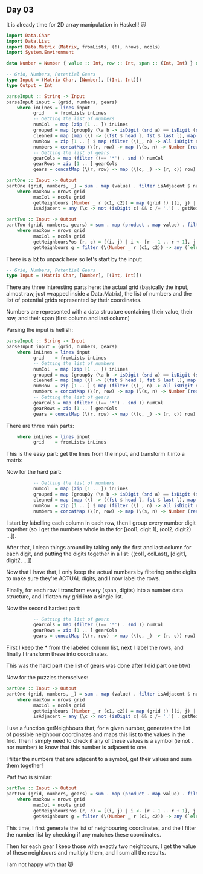 ## Day 03

It is already time for 2D array manipulation in Haskell! 😿

```hs
import Data.Char
import Data.List
import Data.Matrix (Matrix, fromLists, (!), nrows, ncols)
import System.Environment

data Number = Number { value :: Int, row :: Int, span :: (Int, Int) } deriving (Show)

-- Grid, Numbers, Potential Gears
type Input = (Matrix Char, [Number], [(Int, Int)])
type Output = Int

parseInput :: String -> Input
parseInput input = (grid, numbers, gears)
    where inLines = lines input
          grid    = fromLists inLines
          -- Getting the list of numbers
          numCol  = map (zip [1 .. ]) inLines
          grouped = map (groupBy (\a b -> isDigit (snd a) == isDigit (snd b))) numCol
          cleaned = map (map (\l -> ((fst $ head l, fst $ last l), map snd l))) grouped
          numRow  = zip [1 .. ] $ map (filter (\(_, n) -> all isDigit n)) cleaned
          numbers = concatMap (\(r, row) -> map (\(s, n) -> Number (read n) r s) row) numRow
          -- Getting the list of gears
          gearCols = map (filter ((== '*') . snd )) numCol
          gearRows = zip [1 .. ] gearCols
          gears = concatMap (\(r, row) -> map (\(c, _) -> (r, c)) row) gearRows

partOne :: Input -> Output
partOne (grid, numbers, _) = sum . map (value) . filter isAdjacent $ numbers
    where maxRow = nrows grid
          maxCol = ncols grid
          getNeighbours (Number _ r (c1, c2)) = map (grid !) [(i, j) | i <- [r - 1 .. r + 1], j <- [c1 - 1 .. c2 + 1], 0 < i && i <= maxRow, 0 < j && j <= maxCol]
          isAdjacent = any (\c -> not (isDigit c) && c /= '.') . getNeighbours

partTwo :: Input -> Output
partTwo (grid, numbers, gears) = sum . map (product . map value) . filter ((== 2) . length) . map getNeighbours $ gears
    where maxRow = nrows grid
          maxCol = ncols grid
          getNeighboursPos (r, c) = [(i, j) | i <- [r - 1 .. r + 1], j <- [c - 1 .. c + 1], 0 < i && i <= maxRow, 0 < j && j <= maxCol]
          getNeighbours g = filter (\(Number _ r (c1, c2)) -> any (`elem` neighbours) [(r, c) | c <- [c1 .. c2]]) numbers where neighbours = getNeighboursPos g
```

There is a lot to unpack here so let's start by the input:
```hs
-- Grid, Numbers, Potential Gears
type Input = (Matrix Char, [Number], [(Int, Int)])
```
There are three interesting parts here: the actual grid (basically the input, almost raw, just wrapped inside a Data.Matrix),
the list of numbers and the list of potential grids represented by their coordinates.

Numbers are represented with a data structure containing their value, their row, and their span (first column and last column)

Parsing the input is hellish:
```hs
parseInput :: String -> Input
parseInput input = (grid, numbers, gears)
    where inLines = lines input
          grid    = fromLists inLines
          -- Getting the list of numbers
          numCol  = map (zip [1 .. ]) inLines
          grouped = map (groupBy (\a b -> isDigit (snd a) == isDigit (snd b))) numCol
          cleaned = map (map (\l -> ((fst $ head l, fst $ last l), map snd l))) grouped
          numRow  = zip [1 .. ] $ map (filter (\(_, n) -> all isDigit n)) cleaned
          numbers = concatMap (\(r, row) -> map (\(s, n) -> Number (read n) r s) row) numRow
          -- Getting the list of gears
          gearCols = map (filter ((== '*') . snd )) numCol
          gearRows = zip [1 .. ] gearCols
          gears = concatMap (\(r, row) -> map (\(c, _) -> (r, c)) row) gearRows
```

There are three main parts:
```hs
    where inLines = lines input
          grid    = fromLists inLines
```
This is the easy part: get the lines from the input, and transform it into a matrix

Now for the hard part:
```hs
          -- Getting the list of numbers
          numCol  = map (zip [1 .. ]) inLines
          grouped = map (groupBy (\a b -> isDigit (snd a) == isDigit (snd b))) numCol
          cleaned = map (map (\l -> ((fst $ head l, fst $ last l), map snd l))) grouped
          numRow  = zip [1 .. ] $ map (filter (\(_, n) -> all isDigit n)) cleaned
          numbers = concatMap (\(r, row) -> map (\(s, n) -> Number (read n) r s) row) numRow
```
I start by labelling each column in each row, then I group every number digit together (so I get the numbers whole in the for [(col1, digit 1), (col2, digit2) ...]).

After that, I clean things around by taking only the first and last column for each digit, and putting the digits together in a list: ((col1, colLast), [digit1, digit2, ...])

Now that I have that, I only keep the actual numbers by filtering on the digits to make sure they're ACTUAL digits, and I now label the rows.

Finally, for each row I transform every (span, digits) into a number data structure, and I flatten my grid into a single list.


Now the second hardest part:
```hs
          -- Getting the list of gears
          gearCols = map (filter ((== '*') . snd )) numCol
          gearRows = zip [1 .. ] gearCols
          gears = concatMap (\(r, row) -> map (\(c, _) -> (r, c)) row) gearRows
```
First I keep the * from the labeled column list, next I label the rows, and finally I transform these into coordinates.


This was the hard part (the list of gears was done after I did part one btw)

Now for the puzzles themselves:

```hs
partOne :: Input -> Output
partOne (grid, numbers, _) = sum . map (value) . filter isAdjacent $ numbers
    where maxRow = nrows grid
          maxCol = ncols grid
          getNeighbours (Number _ r (c1, c2)) = map (grid !) [(i, j) | i <- [r - 1 .. r + 1], j <- [c1 - 1 .. c2 + 1], 0 < i && i <= maxRow, 0 < j && j <= maxCol]
          isAdjacent = any (\c -> not (isDigit c) && c /= '.') . getNeighbours
```
I use a function getNeighbours that, for a given number, generates the list of possible neighbour coordinates and maps this list to the values in the frid. Then I simply need to check if any of these values is a symbol (ie not . nor number) to know that this number is adjacent to one.

I filter the numbers that are adjacent to a symbol, get their values and sum them together!

Part two is similar:
```hs
partTwo :: Input -> Output
partTwo (grid, numbers, gears) = sum . map (product . map value) . filter ((== 2) . length) . map getNeighbours $ gears
    where maxRow = nrows grid
          maxCol = ncols grid
          getNeighboursPos (r, c) = [(i, j) | i <- [r - 1 .. r + 1], j <- [c - 1 .. c + 1], 0 < i && i <= maxRow, 0 < j && j <= maxCol]
          getNeighbours g = filter (\(Number _ r (c1, c2)) -> any (`elem` neighbours) [(r, c) | c <- [c1 .. c2]]) numbers where neighbours = getNeighboursPos g
```
This time, I first generate the list of neighbouring coordinates, and the I filter the number list by checking if any matches these coordinates.

Then for each gear I keep those with exactly two neighbours, I get the value of these neighbours and multiply them, and I sum all the results.


I am not happy with that 😿
